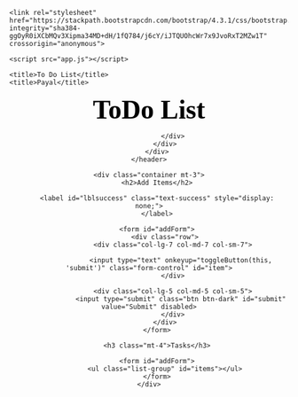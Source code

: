 <!DOCTYPE html>
<html lang="en">

<head>
    <meta charset="UTF-8">
    <meta name="viewport" content="width=device-width, initial-scale=1.0">

    <link rel="stylesheet" href="https://stackpath.bootstrapcdn.com/bootstrap/4.3.1/css/bootstrap.min.css" integrity="sha384-ggOyR0iXCbMQv3Xipma34MD+dH/1fQ784/j6cY/iJTQUOhcWr7x9JvoRxT2MZw1T" crossorigin="anonymous">

    <script src="app.js"></script>

    <title>To Do List</title>
    <title>Payal</title>

</head>

<body>
    <header class="bg-success text-white p-5">
        <div class="container">
            <div class="row">
                <div class="col-lg-12 col-md-12 col-sm-12">
                    <font face="Comic sans MS" size="11" color="black">
                        <strong>ToDo List</strong>
                    </font>

                </div>
            </div>
        </div>
    </header>

    <div class="container mt-3">
        <h2>Add Items</h2>

        <label id="lblsuccess" class="text-success" style="display: none;">
        </label>

        <form id="addForm">
            <div class="row">
                <div class="col-lg-7 col-md-7 col-sm-7">

                    <input type="text" onkeyup="toggleButton(this, 'submit')" class="form-control" id="item">
                </div>

                <div class="col-lg-5 col-md-5 col-sm-5">
                    <input type="submit" class="btn btn-dark" id="submit" value="Submit" disabled>
                </div>
            </div>
        </form>

        <h3 class="mt-4">Tasks</h3>

        <form id="addForm">
            <ul class="list-group" id="items"></ul>
        </form>
    </div>
</body>

</html>
<script>
    window.onload = () => {
        const form1 = document.querySelector("#addForm");
    
        let items = document.getElementById("items");
        let submit = document.getElementById("submit");
    
        let editItem = null;
    
        form1.addEventListener("submit", addItem);
        items.addEventListener("click", removeItem);
    };
    
    function addItem(e) {
        e.preventDefault();
    
        if (submit.value != "Submit") {
            console.log("Hello");
    
            editItem.target.parentNode.childNodes[0].data
                = document.getElementById("item").value;
    
            submit.value = "Submit";
            document.getElementById("item").value = "";
    
            document.getElementById("lblsuccess").innerHTML
                = "Text edited successfully";
    
            document.getElementById("lblsuccess")
                            .style.display = "block";
    
            setTimeout(function() {
                document.getElementById("lblsuccess")
                                .style.display = "none";
            }, 3000);
    
            return false;
        }
    
        let newItem = document.getElementById("item").value;
        if (newItem.trim() == "" || newItem.trim() == null)
            return false;
        else
            document.getElementById("item").value = "";
    
        let li = document.createElement("li");
        li.className = "list-group-item";
    
        let deleteButton = document.createElement("button");
    
        deleteButton.className = 
            "btn-danger btn btn-sm float-right delete";
    
        deleteButton.appendChild(document.createTextNode("Delete"));
    
        let editButton = document.createElement("button");
    
        editButton.className = 
                "btn-success btn btn-sm float-right edit";
    
        editButton.appendChild(document.createTextNode("Edit"));
    
        li.appendChild(document.createTextNode(newItem));
        li.appendChild(deleteButton);
        li.appendChild(editButton);
    
        items.appendChild(li);
    }
    
    function removeItem(e) {
        e.preventDefault();
        if (e.target.classList.contains("delete")) {
            if (confirm("Are you Sure?")) {
                let li = e.target.parentNode;
                items.removeChild(li);
                document.getElementById("lblsuccess").innerHTML
                    = "Text deleted successfully";
    
                document.getElementById("lblsuccess")
                            .style.display = "block";
    
                setTimeout(function() {
                    document.getElementById("lblsuccess")
                            .style.display = "none";
                }, 3000);
            }
        }
        if (e.target.classList.contains("edit")) {
            document.getElementById("item").value =
                e.target.parentNode.childNodes[0].data;
            submit.value = "EDIT";
            editItem = e;
        }
    }
    
    function toggleButton(ref, btnID) {
        document.getElementById(btnID).disabled = false;
    }
    
</script>
